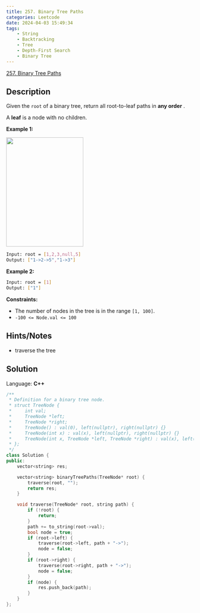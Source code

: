 ```yaml
---
title: 257. Binary Tree Paths
categories: Leetcode
date: 2024-04-03 15:49:34
tags:
    - String
    - Backtracking
    - Tree
    - Depth-First Search
    - Binary Tree
---
```


[257. Binary Tree Paths](https://leetcode.com/problems/binary-tree-paths/description/)

## Description

Given the `root` of a binary tree, return all root-to-leaf paths in **any order** .

A **leaf**  is a node with no children.

**Example 1:**

<img alt="" src="https://assets.leetcode.com/uploads/2021/03/12/paths-tree.jpg" style="width: 207px; height: 293px;">

```bash
Input: root = [1,2,3,null,5]
Output: ["1->2->5","1->3"]
```

**Example 2:**

```bash
Input: root = [1]
Output: ["1"]
```

**Constraints:**

- The number of nodes in the tree is in the range `[1, 100]`.
- `-100 <= Node.val <= 100`

## Hints/Notes

- traverse the tree

## Solution

Language: **C++**

```C++
/**
 * Definition for a binary tree node.
 * struct TreeNode {
 *     int val;
 *     TreeNode *left;
 *     TreeNode *right;
 *     TreeNode() : val(0), left(nullptr), right(nullptr) {}
 *     TreeNode(int x) : val(x), left(nullptr), right(nullptr) {}
 *     TreeNode(int x, TreeNode *left, TreeNode *right) : val(x), left(left), right(right) {}
 * };
 */
class Solution {
public:
    vector<string> res;

    vector<string> binaryTreePaths(TreeNode* root) {
        traverse(root, "");
        return res;
    }

    void traverse(TreeNode* root, string path) {
        if (!root) {
            return;
        }
        path += to_string(root->val);
        bool node = true;
        if (root->left) {
            traverse(root->left, path + "->");
            node = false;
        }
        if (root->right) {
            traverse(root->right, path + "->");
            node = false;
        }
        if (node) {
            res.push_back(path);
        }
    }
};
```
